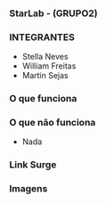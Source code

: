 ### StarLab - (GRUPO2)

### INTEGRANTES
- Stella Neves
- William Freitas
- Martin Sejas

### O que funciona

### O que não funciona
- Nada

### Link Surge 


### Imagens
